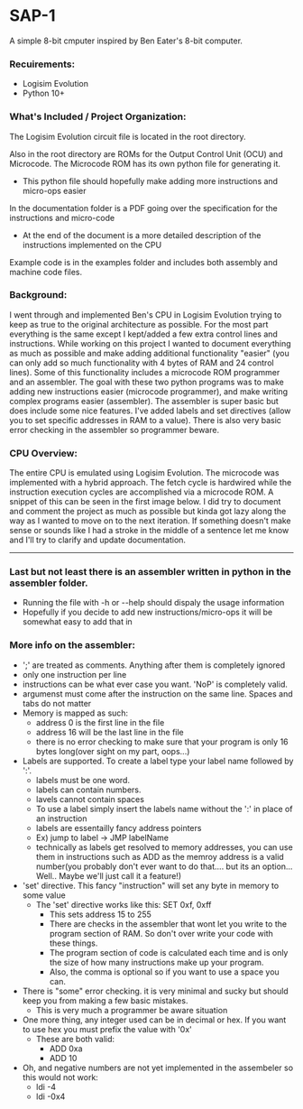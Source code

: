 # SAP-1
A simple 8-bit cmputer inspired by Ben Eater's 8-bit computer.

### Recuirements:
  - Logisim Evolution
  - Python 10+

### What's Included / Project Organization:
The Logisim Evolution circuit file is located in the root directory.

Also in the root directory are ROMs for the Output Control Unit (OCU) and Microcode.
The Microcode ROM has its own python file for generating it.
  - This python file should hopefully make adding more instructions and micro-ops easier

In the documentation folder is a PDF going over the specification for the instructions and micro-code
  - At the end of the document is a more detailed description of the instructions implemented on the CPU

Example code is in the examples folder and includes both assembly and machine code files.

### Background:
I went through and implemented Ben's CPU in Logisim Evolution trying to keep as true to the original architecture as possible. For the most part everything is the same except I kept/added a few extra control lines and instructions. While working on this project I wanted to document everything as much as possible and make adding additional functionality "easier" (you can only add so much functionality with 4 bytes of RAM and 24 control lines). Some of this functionality includes a microcode ROM programmer and an assembler. The goal with these two python programs was to make adding new instructions easier (microcode programmer), and make writing complex programs easier (assembler). The assembler is super basic but does include some nice features. I've added labels and set directives (allow you to set specific addresses in RAM to a value). There is also very basic error checking in the assembler so programmer beware.

### CPU Overview:
The entire CPU is emulated using Logisim Evolution. The microcode was implemented with a hybrid approach. The fetch cycle is hardwired while the instruction execution cycles are accomplished via a microcode ROM. A snippet of this can be seen in the first image below. I did try to document and comment the project as much as possible but kinda got lazy along the way as I wanted to move on to the next iteration. If something doesn't make sense or sounds like I had a stroke in the middle of a sentence let me know and I'll try to clarify and update documentation.

---

### Last but not least there is an assembler written in python in the assembler folder.
  - Running the file with -h or --help should dispaly the usage information
  - Hopefully if you decide to add new instructions/micro-ops it will be somewhat easy to add that in

### More info on the assembler:
  - ';' are treated as comments. Anything after them is completely ignored
  - only one instruction per line
  - instructions can be what ever case you want. 'NoP' is completely valid.
  - argumenst must come after the instruction on the same line. Spaces and tabs do not matter
  - Memory is mapped as such:
    - address 0 is the first line in the file
    - address 16 will be the last line in the file
    - there is no error checking to make sure that your program is only 16 bytes long(over sight on my part, oops...)
  - Labels are supported. To create a label type your label name followed by ':'.
    - labels must be one word.
    - labels can contain numbers.
    - lavels cannot contain spaces
    - To use a label simply insert the labels name without the ':' in place of an instruction
    - labels are essentailly fancy address pointers
    - Ex) jump to label -> JMP labelName
    - technically as labels get resolved to memory addresses, you can use them in instructions such as ADD as the memroy address is a valid number(you probably don't ever want to do that.... but its an option... Well.. Maybe we'll just call it a feature!)
  - 'set' directive. This fancy "instruction" will set any byte in memory to some value
    - The 'set' directive works like this: SET 0xf, 0xff
      - This sets address 15 to 255
      - There are checks in the assembler that wont let you write to the program section of RAM. So don't over write your code with these things.
      - The program section of code is calculated each time and is only the size of how many instructions make up your program.
      - Also, the comma is optional so if you want to use a space you can.
  - There is "some" error checking. it is very minimal and sucky but should keep you from making a few basic mistakes.
    - This is very much a programmer be aware situation
  - One more thing, any integer used can be in decimal or hex. If you want to use hex you must prefix the value with '0x'
    - These are both valid:
      - ADD 0xa
      - ADD 10
  - Oh, and negative numbers are not yet implemented in the assembeler so this would not work:
    - ldi -4
    - ldi -0x4
